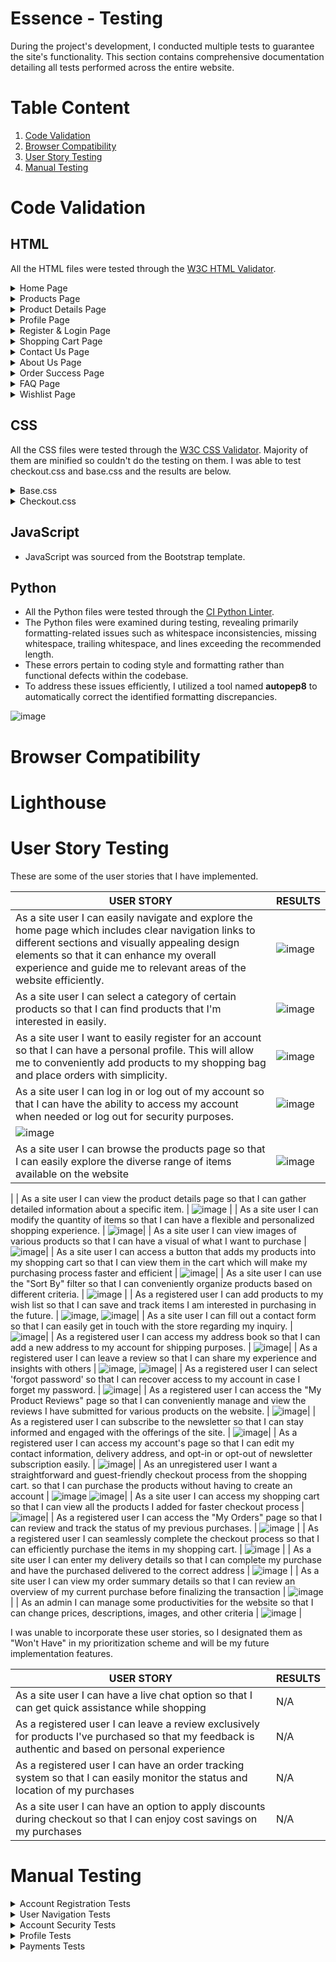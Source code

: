 # Essence - Testing

During the project's development, I conducted multiple tests to guarantee the site's functionality. This section contains comprehensive documentation detailing all tests performed across the entire website.

# Table Content
1. [Code Validation](#code-validation)
2. [Browser Compatibility](#browser-compatibility)
3. [User Story Testing](#user-story-testing)
4. [Manual Testing](#manual-testing)

# Code Validation

## HTML

All the HTML files were tested through the [W3C HTML Validator](https://validator.w3.org/). 

<details>

<summary>Home Page</summary>

![image](https://github.com/Rafz9Abz9/Essence/assets/126483536/7b8a55cd-c801-4943-897e-3624654e6769)

</details>

<details>

<summary>Products Page</summary>

![image](https://github.com/Rafz9Abz9/Essence/assets/126483536/d94cd2b0-95a9-4e87-bcd7-fc72993cea3f)

</details>

<details>

<summary>Product Details Page</summary>

![image](https://github.com/Rafz9Abz9/Essence/assets/126483536/202e4461-24ec-4f89-bf62-eb836ee57e78)

</details>

<details>

<summary>Profile Page</summary>

![image](https://github.com/Rafz9Abz9/Essence/assets/126483536/bdb2e70e-ea05-4021-8471-d1b56f67ab6d)

</details>

<details>

<summary>Register & Login Page</summary>

![image](https://github.com/Rafz9Abz9/Essence/assets/126483536/f0ba7704-985e-4b28-920c-d4de53b41a5b)

</details>

<details>

<summary>Shopping Cart Page</summary>

![image](https://github.com/Rafz9Abz9/Essence/assets/126483536/c7585a8e-636c-459c-b865-74ee8ccbd808)

</details>

<details>

<summary>Contact Us Page</summary>

![image](https://github.com/Rafz9Abz9/Essence/assets/126483536/f640dd5e-069b-4f95-8b78-714b969352e6)

</details>

<details>

<summary>About Us Page</summary>

![image](https://github.com/Rafz9Abz9/Essence/assets/126483536/f8478217-60c0-4d3b-be25-13fa38cc5092)

</details>

<details>

<summary>Order Success Page</summary>

![image](https://github.com/Rafz9Abz9/Essence/assets/126483536/3645dc12-1079-4595-8cef-64d4a7c31fcb)

</details>

<details>

<summary>FAQ Page</summary>

![image](https://github.com/Rafz9Abz9/Essence/assets/126483536/dfca8a31-de8c-42c8-94f3-94993cc60872)

</details>

<details>

<summary>Wishlist Page</summary>

![image](https://github.com/Rafz9Abz9/Essence/assets/126483536/d3aa4883-daca-410b-9ec0-5a6c2aef42e4)

</details>

## CSS

All the CSS files were tested through the [W3C CSS Validator](https://jigsaw.w3.org/css-validator/#validate_by_input). Majority of them are minified so couldn't do the testing on them. I was able to test checkout.css and base.css and the results are below.

<details>

<summary>Base.css</summary>

![image](https://github.com/Rafz9Abz9/Essence/assets/126483536/caa5fbbc-1534-4591-a450-50443abdf088)

</details>

<details>

<summary>Checkout.css</summary>

![image](https://github.com/Rafz9Abz9/Essence/assets/126483536/69f37faa-0bf1-464e-b57a-7ad16baf25c7)

</details>


## JavaScript

- JavaScript was sourced from the Bootstrap template.

## Python

- All the Python files were tested through the [CI Python Linter](https://pep8ci.herokuapp.com/).
- The Python files were examined during testing, revealing primarily formatting-related issues such as whitespace inconsistencies, missing whitespace, trailing whitespace, and lines exceeding the recommended length.
- These errors pertain to coding style and formatting rather than functional defects within the codebase.
- To address these issues efficiently, I utilized a tool named **autopep8** to automatically correct the identified formatting discrepancies.

![image](https://github.com/Rafz9Abz9/Essence/assets/126483536/12e6f3d6-f149-447b-ab6f-ae4b5081b779)


# Browser Compatibility


# Lighthouse


# User Story Testing

These are some of the user stories that I have implemented.

| USER STORY                                                                                                   | RESULTS |
|--------------------------------------------------------------------------------------------------------------|---------|
| As a site user I can easily navigate and explore the home page which includes clear navigation links to different sections and visually appealing design elements so that it can enhance my overall experience and guide me to relevant areas of the website efficiently. | ![image](https://github.com/Rafz9Abz9/Essence/assets/126483536/68025ba0-9346-43df-a5b2-fa642e2daee0)|
| As a site user I can select a category of certain products so that I can find products that I'm interested in easily. |    ![image](https://github.com/Rafz9Abz9/Essence/assets/126483536/e620b84c-2bca-4f51-8897-75620130abd6)|
| As a site user I want to easily register for an account so that I can have a personal profile. This will allow me to conveniently add products to my shopping bag and place orders with simplicity. |  ![image](https://github.com/Rafz9Abz9/Essence/assets/126483536/0424d256-8e56-49bc-bb74-0179d360d125)|
| As a site user I can log in or log out of my account so that I can have the ability to access my account when needed or log out for security purposes. |  ![image](https://github.com/Rafz9Abz9/Essence/assets/126483536/6b5a3fc2-fc6b-4825-b9ed-faa489271b83)
 ![image](https://github.com/Rafz9Abz9/Essence/assets/126483536/c8c6b178-0fcb-4521-a901-01ba12255760)|
| As a site user I can browse the products page so that I can easily explore the diverse range of items available on the website | ![image](https://github.com/Rafz9Abz9/Essence/assets/126483536/16b421e0-11d3-4cff-bde8-0e427fc6e452)
 |
| As a site user I can view the product details page so that I can gather detailed information about a specific item. | ![image](https://github.com/Rafz9Abz9/Essence/assets/126483536/4c4aaa9b-edee-4ae1-a16d-bd2ed53092a0)
|
| As a site user I can modify the quantity of items so that I can have a flexible and personalized shopping experience. |    ![image](https://github.com/Rafz9Abz9/Essence/assets/126483536/405633b1-1cdb-4e05-bac5-37ec69fcf3d9)|
| As a site user I can view images of various products so that I can have a visual of what I want to purchase | ![image](https://github.com/Rafz9Abz9/Essence/assets/126483536/16b421e0-11d3-4cff-bde8-0e427fc6e452)|
| As a site user I can access a button that adds my products into my shopping cart so that I can view them in the cart which will make my purchasing process faster and efficient |    ![image](https://github.com/Rafz9Abz9/Essence/assets/126483536/77d5075e-905d-4c3f-a8f6-bec9371e9a28)|
| As a site user I can use the "Sort By" filter so that I can conveniently organize products based on different criteria. | ![image](https://github.com/Rafz9Abz9/Essence/assets/126483536/4de3d8e1-52f8-48ca-9612-c2d77ca0f011)
        |
| As a registered user I can add products to my wish list so that I can save and track items I am interested in purchasing in the future. |    ![image](https://github.com/Rafz9Abz9/Essence/assets/126483536/f51233f8-0245-4229-9ca6-7caf32a1498c), ![image](https://github.com/Rafz9Abz9/Essence/assets/126483536/72bc1b77-6fdf-4e23-a733-5a9a81d1de59)|
| As a site user I can fill out a contact form so that I can easily get in touch with the store regarding my inquiry. |   ![image](https://github.com/Rafz9Abz9/Essence/assets/126483536/f2360cec-2882-4f1d-8ba6-a1a614590a42)|
| As a registered user I can access my address book so that I can add a new address to my account for shipping purposes. |    ![image](https://github.com/Rafz9Abz9/Essence/assets/126483536/1b5b6f8b-bb7d-4af5-a054-812f7d10eba7)|
| As a registered user I can leave a review so that I can share my experience and insights with others |   ![image](https://github.com/Rafz9Abz9/Essence/assets/126483536/aa3a0718-82f7-479a-92b9-aa5a53ab254a), ![image](https://github.com/Rafz9Abz9/Essence/assets/126483536/1e7f76bc-37cb-4047-b1bd-72e54517e4a4)|
| As a registered user I can select 'forgot password' so that I can recover access to my account in case I forget my password. | ![image](https://github.com/Rafz9Abz9/Essence/assets/126483536/ff83746b-4c23-4890-a3a1-4a96d95799eb)|
| As a registered user I can access the "My Product Reviews" page so that I can conveniently manage and view the reviews I have submitted for various products on the website. |    ![image](https://github.com/Rafz9Abz9/Essence/assets/126483536/19171f47-65fe-4c5f-af44-4b4407bc6e89)|
| As a registered user I can subscribe to the newsletter so that I can stay informed and engaged with the offerings of the site. |   ![image](https://github.com/Rafz9Abz9/Essence/assets/126483536/e94373c6-d0d6-4242-a278-7098ab6eeed8)|
| As a registered user I can access my account's page so that I can edit my contact information, delivery address, and opt-in or opt-out of newsletter subscription easily. |  ![image](https://github.com/Rafz9Abz9/Essence/assets/126483536/076de158-778f-413c-8ebc-b6d21a4885bb)|
| As an unregistered user I want a straightforward and guest-friendly checkout process from the shopping cart. so that I can purchase the products without having to create an account |  ![image](https://github.com/Rafz9Abz9/Essence/assets/126483536/b4ac9d5b-962c-47c7-831f-328df1b71673) ![image](https://github.com/Rafz9Abz9/Essence/assets/126483536/1a9c6d3e-fa6c-4c12-87aa-5c9c9127272b)|
| As a site user I can access my shopping cart so that I can view all the products I added for faster checkout process |    ![image](https://github.com/Rafz9Abz9/Essence/assets/126483536/08eae49b-d1d9-4517-9673-9f6c1dabcc0e)|
| As a registered user I can access the "My Orders" page so that I can review and track the status of my previous purchases. |  ![image](https://github.com/Rafz9Abz9/Essence/assets/126483536/069e1d87-7adc-4db4-aab3-9c220fb40122)
       |
| As a registered user I can seamlessly complete the checkout process so that I can efficiently purchase the items in my shopping cart. |   ![image](https://github.com/Rafz9Abz9/Essence/assets/126483536/2e6f1ae1-3ba7-4bd8-b9d3-3fb391d439fc)
      |
| As a site user I can enter my delivery details so that I can complete my purchase and have the purchased delivered to the correct address |  ![image](https://github.com/Rafz9Abz9/Essence/assets/126483536/1a9c6d3e-fa6c-4c12-87aa-5c9c9127272b)       |
| As a site user I can view my order summary details so that I can review an overview of my current purchase before finalizing the transaction |    ![image](https://github.com/Rafz9Abz9/Essence/assets/126483536/b9b8eebd-3c75-420d-9461-301d10268626)
     |
| As an admin I can manage some productivities for the website so that I can change prices, descriptions, images, and other criteria | ![image](https://github.com/Rafz9Abz9/Essence/assets/126483536/68c62885-2f9b-45ce-bc12-62a698ae0d30)
        |


I was unable to incorporate these user stories, so I designated them as "Won't Have" in my prioritization scheme and will be my future implementation features.

| USER STORY                                                                     | RESULTS |
|--------------------------------------------------------------------------------|---------|
| As a site user I can have a live chat option so that I can get quick assistance while shopping | N/A |
| As a registered user I can leave a review exclusively for products I've purchased so that my feedback is authentic and based on personal experience | N/A |
| As a registered user I can have an order tracking system so that I can easily monitor the status and location of my purchases | N/A |
| As a site user I can have an option to apply discounts during checkout so that I can enjoy cost savings on my purchases | N/A |



# Manual Testing

<details>

<summary>Account Registration Tests</summary>

| Test                               | Result |
|------------------------------------|--------|
| User can create an account        | Pass   |
| Verified User can log into account| Pass   |
| User can log out of account       | Pass   |
| User is notified of logging in to account | Pass |
| User is notified of logging out of account| Pass |
| User receives email verification email| Fail   |

</details>

<details>

<summary>User Navigation Tests</summary>

| Test                                                   | Result |
|--------------------------------------------------------|--------|
| User can navigate to product                          | Pass   |
| User can access product details                       | Pass   |
| User can add a product to cart                        | Pass   |
| User can navigate back to products                    | Pass   |
| User can add additional products to cart              | Pass   |
| User can add multiple quantities of a product         | Pass   |
| User can navigate to cart                             | Pass   |
| Logged in User can navigate to the profile section of accounts | Pass |
| User can access their saved address information      | Pass   |
| User can access past orders                           | Pass   |
| User can access the contact page and form             | Pass   |
| All links on footer open to correct pages             | Pass   |
| All links on Heading Navigation open to correct option| Pass   |


</details>

<details>

<summary>Account Security Tests</summary>

| Test                                               | Result |
|----------------------------------------------------|--------|
| Unregistered user cannot access profile page      | Pass   |
| Registered user can access profile page           | Pass   |
| All users can access the contact form page       | Pass   |
| Unregistered user cannot leave a review on products | Pass |
| Registered user can leave a review on products   | Pass   |
| Unregistered user cannot add products to wishlist | Pass   |
| Registered user can add products to wishlist     | Pass   |

</details>

<details>

<summary>Profile Tests</summary>

| Test                                                   | Result |
|--------------------------------------------------------|--------|
| Unregistered user cannot access profile page           | Pass   |
| Registered user can access profile page                | Pass   |
| Registered user can see their details on the accounts information page | Pass |
| Registered user can update their first name            | Pass   |
| Registered user can update their last name             | Pass   |
| Registered user can update their email                 | Pass   |
| Registered user can navigate to their shipping information | Pass   |
| Registered user can update street address              | Pass   |
| Registered user can update city                        | Pass   |
| Registered user can update state/province              | Pass   |
| Registered user can update postcode                    | Pass   |
| Registered user can update country                     | Pass   |
| Registered user can subscribe to newsletter            | Pass   |
| Registered user can unsubscribe newsletter            | Pass   |

</details>

<details>

<summary>Payments Tests</summary>

| Test                                                  | Result |
|-------------------------------------------------------|--------|
| Unregistered User can successfully make a payment & order | Pass   |
| Registered User can successfully make a payment & order   | Pass   |
| All users receive an email confirmation of order          | Pass   |
| If payment is successful user will be redirected to order success page | Pass   |
| If order fails due to incorrect information being submitted order will not be submitted | Pass   |
| If there is an error when processing the order the site returns a 500 error without processing order | Pass   |

</details>


